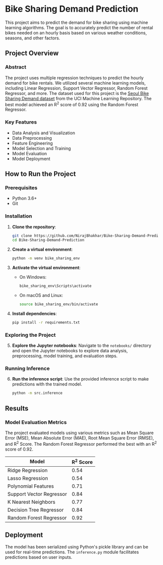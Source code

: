 # Bike Sharing Demand Prediction

This project aims to predict the demand for bike sharing using machine learning algorithms. The goal is to accurately predict the number of rental bikes needed on an hourly basis based on various weather conditions, seasons, and other factors.

## Project Overview

### Abstract
The project uses multiple regression techniques to predict the hourly demand for bike rentals. We utilized several machine learning models, including Linear Regression, Support Vector Regressor, Random Forest Regressor, and more. The dataset used for this project is the [Seoul Bike Sharing Demand dataset](https://archive.ics.uci.edu/dataset/560/seoul+bike+sharing+demand) from the UCI Machine Learning Repository. The best model achieved an R<sup>2</sup> score of 0.92 using the Random Forest Regressor.

### Key Features
- Data Analysis and Visualization
- Data Preprocessing
- Feature Engineering
- Model Selection and Training
- Model Evaluation
- Model Deployment

## How to Run the Project

### Prerequisites
- Python 3.6+
- Git

### Installation

1. **Clone the repository**:
    ```sh
    git clone https://github.com/NirajBhakhar/Bike-Sharing-Demand-Prediction.git
    cd Bike-Sharing-Demand-Prediction
    ```

2. **Create a virtual environment**:
    ```sh
    python -m venv bike_sharing_env
    ```

3. **Activate the virtual environment**:
    - On Windows:
      ```sh
      bike_sharing_env\Scripts\activate
      ```
    - On macOS and Linux:
      ```sh
      source bike_sharing_env/bin/activate
      ```

4. **Install dependencies**:
    ```sh
    pip install -r requirements.txt
    ```

### Exploring the Project

5. **Explore the Jupyter notebooks**:
    Navigate to the `notebooks/` directory and open the Jupyter notebooks to explore data analysis, preprocessing, model training, and evaluation steps.

### Running Inference

6. **Run the inference script**:
    Use the provided inference script to make predictions with the trained model.
    ```sh
    python -m src.inference
    ```

## Results

### Model Evaluation Metrics
The project evaluated models using various metrics such as Mean Square Error (MSE), Mean Absolute Error (MAE), Root Mean Square Error (RMSE), and R<sup>2</sup> Score. The Random Forest Regressor performed the best with an R<sup>2</sup> score of 0.92.

| Model                  | R<sup>2</sup> Score |
|------------------------|----------|
| Ridge Regression       | 0.54     |
| Lasso Regression       | 0.54     |
| Polynomial Features    | 0.71     |
| Support Vector Regressor | 0.84   |
| K Nearest Neighbors    | 0.77     |
| Decision Tree Regressor| 0.84     |
| Random Forest Regressor| 0.92     |

## Deployment

The model has been serialized using Python's pickle library and can be used for real-time predictions. The `inference.py` module facilitates predictions based on user inputs.
